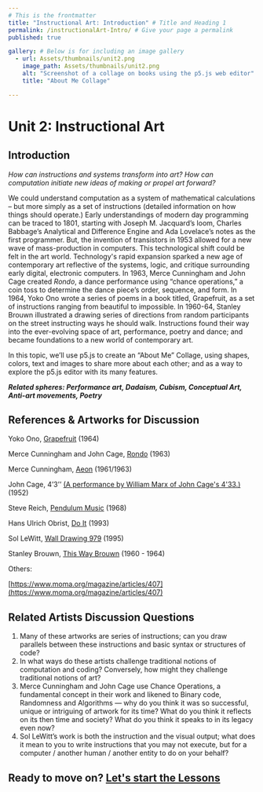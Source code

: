 ```yaml
---
# This is the frontmatter
title: "Instructional Art: Introduction" # Title and Heading 1
permalink: /instructionalArt-Intro/ # Give your page a permalink
published: true

gallery: # Below is for including an image gallery
  - url: Assets/thumbnails/unit2.png
    image_path: Assets/thumbnails/unit2.png
    alt: "Screenshot of a collage on books using the p5.js web editor"
    title: "About Me Collage"

---
```


# Unit 2: Instructional Art

## Introduction

*How can instructions and systems transform into art? How can computation initiate new ideas of making or propel art forward?*

We could understand computation as a system of mathematical calculations – but more simply as a set of instructions (detailed information on how things should operate.) Early understandings of modern day programming can be traced to 1801, starting with Joseph M. Jacquard’s loom, Charles Babbage’s Analytical and Difference Engine and Ada Lovelace’s notes as the first programmer. But, the invention of transistors in 1953 allowed for a new wave of mass-production in computers. This technological shift could be felt in the art world. Technology's rapid expansion sparked a new age of contemporary art reflective of the systems, logic, and critique surrounding early digital, electronic computers. In 1963, Merce Cunningham and John Cage created *Rondo*, a dance performance using “chance operations,” a coin toss to determine the dance piece’s order, sequence, and form. In 1964, Yoko Ono wrote a series of poems in a book titled, Grapefruit, as a set of instructions ranging from beautiful to impossible. In 1960-64, Stanley Brouwn illustrated a drawing series of directions from random participants on the street instructing ways he should walk. Instructions found their way into the ever-evolving space of art, performance, poetry and dance; and became foundations to a new world of contemporary art. 

In this topic, we’ll use p5.js to create an “About Me” Collage, using shapes, colors, text and images to share more about each other; and as a way to explore the p5.js editor with its many features.

***Related spheres: Performance art, Dadaism, Cubism, Conceptual Art, Anti-art movements, Poetry*** 

## References & Artworks for Discussion

Yoko Ono, [Grapefruit](https://store.moma.org/en-hr/products/grapefruit-a-book-of-instructions-and-drawings-by-yoko-ono?srsltid=AfmBOooHLonap3tYwr-vq0F0WeMbVnJjUXzni8UzjWP0NrcW6lc6oiiN) (1964)

Merce Cunningham and John Cage, [Rondo](https://www.mercecunningham.org/the-work/choreography/rondo/) (1963)

Merce Cunningham, [Aeon](https://www.mercecunningham.org/the-work/choreography/aeon/) (1961/1963)

John Cage, 4’3’’ [(A performance by William Marx of John Cage's 4'33.)](https://www.youtube.com/watch?v=JTEFKFiXSx4) (1952)

Steve Reich, [Pendulum Music](https://stevereich.com/composition/pendulum-music/) (1968)

Hans Ulrich Obrist, [Do It](https://curatorsintl.org/exhibitions/18072-do-it-2013) (1993)

Sol LeWitt, [Wall Drawing 979](https://massmoca.org/event/walldrawing797/) (1995)

Stanley Brouwn, [This Way Brouwn](https://teaching.ellenmueller.com/walking/2021/10/10/stanley-brouwn-this-way-brouwn-1962/) (1960 - 1964)

Others:

[https://www.moma.org/magazine/articles/407](https://www.moma.org/magazine/articles/407)

## Related Artists Discussion Questions

1. Many of these artworks are series of instructions; can you draw parallels between these instructions and basic syntax or structures of code?
2. In what ways do these artists challenge traditional notions of computation and coding? Conversely, how might they challenge traditional notions of art?
3. Merce Cunningham and John Cage use Chance Operations, a fundamental concept in their work and likened to Binary code, Randomness and Algorithms — why do you think it was so successful, unique or intriguing of artwork for its time? What do you think it reflects on its then time and society? What do you think it speaks to in its legacy even now?
4. Sol LeWitt’s work is both the instruction and the visual output; what does it mean to you to write instructions that you may not execute, but for a computer / another human / another entity to do on your behalf?

## Ready to move on? [Let's start the Lessons](https://processing.github.io/art-plus-code/instructionalArt-Lessons/)
